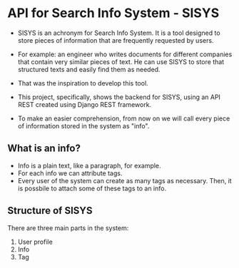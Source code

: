 # API for Search Info System - SISYS

* SISYS is an achronym for Search Info System. It is a tool designed to store pieces of information that are frequently requested by users.

* For example: an engineer who writes documents for different companies that contain very similar pieces of text. He can use SISYS to store that structured texts and easily find them as needed.

* That was the inspiration to develop this tool.

* This project, specifically, shows the backend for SISYS, using an API REST created using Django REST framework.

* To make an easier comprehension, from now on we will call every piece of information stored in the system as "info".

## What is an info?

* Info is a plain text, like a paragraph, for example.
* For each info we can attribute tags.
* Every user of the system can create as many tags as necessary. Then, it is possbile to attach some of these tags to an info.

## Structure of SISYS

There are three main parts in the system:

1. User profile
2. Info
3. Tag